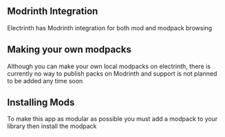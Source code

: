 ## Modrinth Integration
Electrinth has Modrinth integration for both mod and modpack browsing

## Making your own modpacks
Although you can make your own local modpacks on electrinth, there is currently no way to publish packs on Modrinth and support is not planned to be added any time soon

## Installing Mods
To make this app as modular as possible you must add a modpack to your library then install the modpack